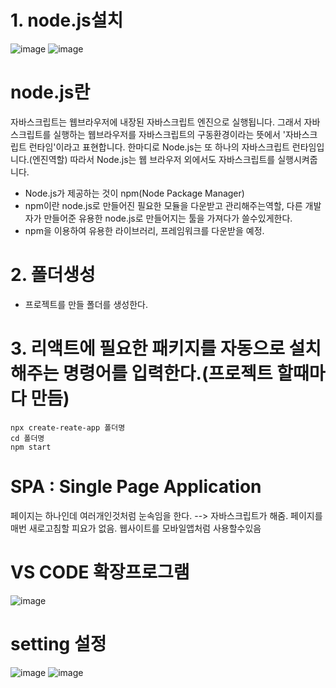 # 1. node.js설치
![image](https://github.com/1004minjeong/react_basic/assets/129016976/4365b753-00cf-4000-8679-6c52c7f91175)
![image](https://github.com/1004minjeong/react_basic/assets/129016976/dfcb80cd-09c9-4afb-b0c2-01f244c2a4fc)

# node.js란
 자바스크립트는 웹브라우저에 내장된 자바스크립트 엔진으로 실행됩니다. 그래서 자바스크립트를 실행하는 웹브라우저를 자바스크립트의 구동환경이라는 뜻에서 '자바스크립트 런타임'이라고 표현합니다.
 한마디로 Node.js는 또 하나의 자바스크립트 런타임입니다.(엔진역할) 따라서 Node.js는 웹 브라우저 외에서도 자바스크립트를 실행시켜줍니다.
 
 * Node.js가 제공하는 것이 npm(Node Package Manager)
 * npm이란 node.js로 만들어진 필요한 모듈을 다운받고 관리해주는역할, 다른 개발자가 만들어준 유용한 node.js로 만들어지는 툴을 가져다가 쓸수있게한다.
 * npm을 이용하여 유용한 라이브러리, 프레임워크를 다운받을 예정.
 

# 2. 폴더생성
 * 프로젝트를 만들 폴더를 생성한다.

# 3. 리액트에 필요한 패키지를 자동으로 설치해주는 명령어를 입력한다.(프로젝트 할때마다 만듬)
    npx create-reate-app 폴더명
    cd 폴더명 
    npm start
    
# SPA : Single Page Application
 페이지는 하나인데 여러개인것처럼 눈속임을 한다. --> 자바스크립트가 해줌. 페이지를 매번 새로고침할 피요가 없음. 웹사이트를 모바일앱처럼 사용할수있음
 
# VS CODE 확장프로그램
 ![image](https://github.com/1004minjeong/react_basic/assets/129016976/8b9d1419-f521-4912-97a4-f5207629d845)
# setting 설정
![image](https://github.com/1004minjeong/react_basic/assets/129016976/97b595de-1996-432b-928d-ffeb895c01b1)
![image](https://github.com/1004minjeong/react_basic/assets/129016976/21345d28-ab07-490c-9163-52c7a54e4e0b)



